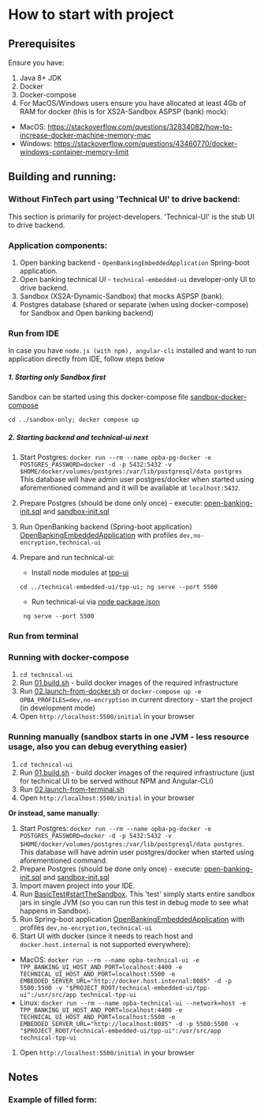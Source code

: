 # How to start with project
 
## Prerequisites

Ensure you have:
 1. Java 8+ JDK
 1. Docker
 1. Docker-compose
 1. For MacOS/Windows users ensure you have allocated at least 4Gb of RAM for docker (this is for XS2A-Sandbox ASPSP (bank) mock):
  - MacOS: https://stackoverflow.com/questions/32834082/how-to-increase-docker-machine-memory-mac
  - Windows: https://stackoverflow.com/questions/43460770/docker-windows-container-memory-limit

## Building and running:

### Without FinTech part using 'Technical UI' to drive backend:

This section is primarily for project-developers. 'Technical-UI' is the stub UI to drive backend.

### Application components:

 1. Open banking backend - `OpenBankingEmbeddedApplication` Spring-boot application.
 1. Open banking technical UI - `technical-embedded-ui` developer-only UI to drive backend.
 1. Sandbox (XS2A-Dynamic-Sandbox) that mocks ASPSP (bank).
 1. Postgres database (shared or separate (when using docker-compose) for Sandbox and Open banking backend)

### Run from IDE
In case you have `node.js (with npm), angular-cli` installed and want to run application directly from IDE, follow steps below

##### 1. Starting only Sandbox first

Sandbox can be started using this docker-compose file [sandbox-docker-compose](../how-to-start-with-project/sandbox-only/docker-compose.yml)

 `cd ../sandbox-only; docker compose up`

##### 2. Starting backend and technical-ui next

 1. Start Postgres: `docker run --rm --name opba-pg-docker -e POSTGRES_PASSWORD=docker -d -p 5432:5432 -v $HOME/docker/volumes/postgres:/var/lib/postgresql/data postgres`
 This database will have admin user postgres/docker when started using aforementioned command and it will be available at `localhost:5432`.
 1. Prepare Postgres (should be done only once) - execute: [open-banking-init.sql](../opba-db/src/main/resources/init.sql) 
 and [sandbox-init.sql](../opba-protocols/sandboxes/xs2a-sandbox/src/main/resources/sandbox/prepare-postgres.sql)
 1. Run OpenBanking backend (Spring-boot application) [OpenBankingEmbeddedApplication](../opba-embedded-starter/src/main/java/de/adorsys/opba/starter/OpenBankingEmbeddedApplication.java) 
 with profiles `dev,no-encryption,technical-ui`
 1. Prepare and run technical-ui:
    - Install node modules at [tpp-ui](../technical-embedded-ui/tpp-ui/) 
    
    `cd ../technical-embedded-ui/tpp-ui; ng serve --port 5500`
    - Run technical-ui via [node package.json](../technical-embedded-ui/tpp-ui/package.json)
    
    ` ng serve --port 5500`
 
### Run from terminal

### Running with docker-compose

  1. `cd technical-ui`
  1. Run [01.build.sh](technical-ui/01.build.sh) - build docker images of the required infrastructure
  1. Run [02.launch-from-docker.sh](technical-ui/02.launch-from-docker.sh) or `docker-compose up -e OPBA_PROFILES=dev,no-encryption` in current directory - start the project (in development mode)
  1. Open `http://localhost:5500/initial` in your browser
  
### Running manually (sandbox starts in one JVM - less resource usage, also you can debug everything easier)
  
  1. `cd technical-ui`
  1. Run [01.build.sh](technical-ui/01.build.sh) - build docker images of the required infrastructure (just for technical UI to be served without NPM and Angular-CLI)
  1. Run [02.launch-from-terminal.sh](technical-ui/02.launch-from-terminal.sh)
  1. Open `http://localhost:5500/initial` in your browser
  
  **Or instead, same manually**:
  
  1. Start Postgres: `docker run --rm --name opba-pg-docker -e POSTGRES_PASSWORD=docker -d -p 5432:5432 -v $HOME/docker/volumes/postgres:/var/lib/postgresql/data postgres`. 
  This database will have admin user postgres/docker when started using aforementioned command.
  1. Prepare Postgres (should be done only once) - execute: [open-banking-init.sql](../opba-db/src/main/resources/init.sql) 
  and [sandbox-init.sql](../opba-protocols/sandboxes/xs2a-sandbox/src/main/resources/sandbox/prepare-postgres.sql)
  1. Import maven project into your IDE. 
  1. Run [BasicTest#startTheSandbox](../opba-protocols/sandboxes/xs2a-sandbox/src/test/java/de/adorsys/opba/protocol/xs2a/testsandbox/BasicTest.java). 
  This 'test' simply starts entire sandbox jars in single JVM (so you can run this test in debug mode to see what happens in Sandbox).
  1. Run Spring-boot application [OpenBankingEmbeddedApplication](../opba-embedded-starter/src/main/java/de/adorsys/opba/starter/OpenBankingEmbeddedApplication.java) 
  with profiles `dev,no-encryption,technical-ui`
  1. Start UI with docker (since it needs to reach host and `docker.host.internal` is not supported everywhere):
   - MacOS:
   `docker run --rm --name opba-technical-ui -e TPP_BANKING_UI_HOST_AND_PORT=localhost:4400 -e TECHNICAL_UI_HOST_AND_PORT=localhost:5500 -e EMBEDDED_SERVER_URL="http://docker.host.internal:8085" -d -p 5500:5500 -v "$PROJECT_ROOT/technical-embedded-ui/tpp-ui":/usr/src/app technical-tpp-ui`
   - Linux:
    `docker run --rm --name opba-technical-ui --network=host -e TPP_BANKING_UI_HOST_AND_PORT=localhost:4400 -e TECHNICAL_UI_HOST_AND_PORT=localhost:5500 -e EMBEDDED_SERVER_URL="http://localhost:8085" -d -p 5500:5500 -v "$PROJECT_ROOT/technical-embedded-ui/tpp-ui":/usr/src/app technical-tpp-ui`
  1. Open `http://localhost:5500/initial` in your browser

## Notes

### Example of filled form: